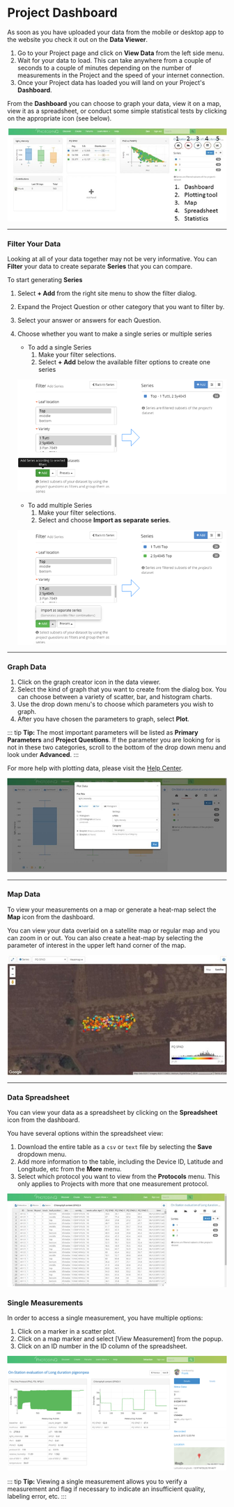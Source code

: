 # Project Dashboard

As soon as you have uploaded your data from the mobile or desktop app to the website you check it out on the **Data Viewer**.

1. Go to your Project page and click on **View Data** from the left side menu. 
2. Wait for your data to load. This can take anywhere from a couple of seconds to a couple of minutes depending on the number of measurements in the Project and the speed of your internet connection.
3. Once your Project data has loaded you will land on your Project's **Dashboard**.

From the **Dashboard** you can choose to graph your data, view it on a map, view it as a spreadsheet, or conduct some simple statistical tests by clicking on the appropriate icon (see below).

 ![Dashboard](./images/data-viewing-dashboard.jpg)

***

### Filter Your Data

Looking at all of your data together may not be very informative. You can **Filter** your data to create separate **Series** that you can compare.

To start generating **Series**

1. Select **+ Add** from the right site menu to show the filter dialog.
2. Expand the Project Question or other category that you want to filter by.
3. Select your answer or answers for each Question.
4. Choose whether you want to make a single series or multiple series
   - To add a single Series
     1. Make your filter selections.
     2. Select **+ Add** below the available filter options to create one series

   ![Single Series](./images/data-viewing-one-series.png)

   - To add multiple Series
     1. Make your filter selections.
     2. Select **<i class="fa fa-caret-up" aria-hidden="true"></i>** and choose **Import as separate series**.

   ![Multiple Series](./images/data-viewing-multiple-series.png)

***

### Graph Data

1. Click on the graph creator icon in the data viewer. 
2. Select the kind of graph that you want to create from the dialog box. You can choose between a variety of scatter, bar, and histogram charts.
3. Use the drop down menu's to choose which parameters you wish to graph.
4. After you have chosen the parameters to graph, select **Plot**.

::: tip
**Tip:** The most important parameters will be listed as **Primary Parameters** and **Project Questions**. If the parameter you are looking for is not in these two categories, scroll to the bottom of the drop down menu and look under **Advanced**.
:::

For more help with plotting data, please visit the [Help Center](../view-and-analyze-data/data-plot-data.md).

![Plotting tool](./images/data-viewing-plotting-tool.jpg)

***

### Map Data

To view your measurements on a map or generate a heat-map select the **Map** icon from the dashboard.

You can view your data overlaid on a satellite map or regular map and you can zoom in or out. You can also create a heat-map by selecting the parameter of interest in the upper left hand corner of the map.

![Map](./images/data-viewing-map.jpg)

***

### Data Spreadsheet

You can view your data as a spreadsheet by clicking on the **Spreadsheet** icon from the dashboard.

You have several options within the spreadsheet view:

1. Download the entire table as a `csv` or `text` file by selecting the **Save** dropdown menu.
2. Add more information to the table, including the Device ID, Latitude and Longitude, etc from the **More** menu.
3. Select which protocol you want to view from the **Protocols** menu. This only applies to Projects with more that one measurement protocol.

![Spreadsheet](./images/data-viewing-spreadsheet.jpg)

### Single Measurements

In order to access a single measurement, you have multiple options:

1. Click on a marker in a scatter plot.
2. Click on a map marker and select [View Measurement] from the popup.
3. Click on an ID number in the ID column of the spreadsheet.

![Single Measurement. Use the Next and Previous buttons to navigate between measurements.](./images/data-viewing-single-measurement.png)

::: tip
**Tip:** Viewing a single measurement allows you to verify a measurement and flag if necessary to indicate an insufficient quality, labeling error, etc.
:::
